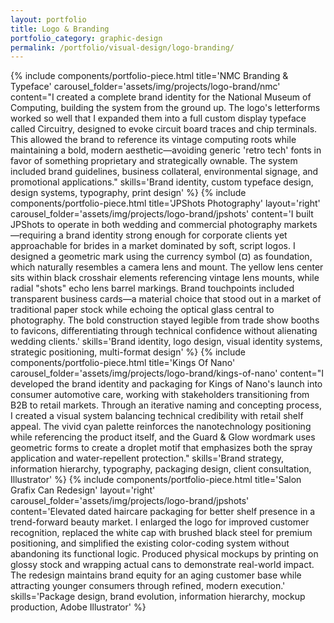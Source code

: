 ```yaml
---
layout: portfolio
title: Logo & Branding
portfolio_category: graphic-design
permalink: /portfolio/visual-design/logo-branding/
---
```


{% include components/portfolio-piece.html
   title='NMC Branding &amp; Typeface'
   carousel_folder='assets/img/projects/logo-brand/nmc'
   content="I created a complete brand identity for the National Museum of Computing, building the system from the ground up. The logo's letterforms worked so well that I expanded them into a full custom display typeface called Circuitry, designed to evoke circuit board traces and chip terminals. This allowed the brand to reference its vintage computing roots while maintaining a bold, modern aesthetic—avoiding generic 'retro tech' fonts in favor of something proprietary and strategically ownable. The system included brand guidelines, business collateral, environmental signage, and promotional applications."
   skills='Brand identity, custom typeface design, design systems, typography, print design'
%}
{% include components/portfolio-piece.html
   title='JPShots Photography'
   layout='right'
   carousel_folder='assets/img/projects/logo-brand/jpshots'
   content='I built JPShots to operate in both wedding and commercial photography markets—requiring a brand identity strong enough for corporate clients yet approachable for brides in a market dominated by soft, script logos. I designed a geometric mark using the currency symbol (¤) as foundation, which naturally resembles a camera lens and mount. The yellow lens center sits within black crosshair elements referencing vintage lens mounts, while radial "shots" echo lens barrel markings. Brand touchpoints included transparent business cards—a material choice that stood out in a market of traditional paper stock while echoing the optical glass central to photography. The bold construction stayed legible from trade show booths to favicons, differentiating through technical confidence without alienating wedding clients.'
   skills='Brand identity, logo design, visual identity systems, strategic positioning, multi-format design'
%}
{% include components/portfolio-piece.html
   title='Kings Of Nano'
   carousel_folder='assets/img/projects/logo-brand/kings-of-nano'
   content="I developed the brand identity and packaging for Kings of Nano's launch into consumer automotive care, working with stakeholders transitioning from B2B to retail markets. Through an iterative naming and concepting process, I created a visual system balancing technical credibility with retail shelf appeal. The vivid cyan palette reinforces the nanotechnology positioning while referencing the product itself, and the Guard & Glow wordmark uses geometric forms to create a droplet motif that emphasizes both the spray application and water-repellent protection."
   skills='Brand strategy, information hierarchy, typography, packaging design, client consultation, Illustrator'
%}
{% include components/portfolio-piece.html
   title='Salon Grafix Can Redesign'
   layout='right'
   carousel_folder='assets/img/projects/logo-brand/jpshots'
   content='Elevated dated haircare packaging for better shelf presence in a trend-forward beauty market. I enlarged the logo for improved customer recognition, replaced the white cap with brushed black steel for premium positioning, and simplified the existing color-coding system without abandoning its functional logic. Produced physical mockups by printing on glossy stock and wrapping actual cans to demonstrate real-world impact. The redesign maintains brand equity for an aging customer base while attracting younger consumers through refined, modern execution.'
   skills='Package design, brand evolution, information hierarchy, mockup production, Adobe Illustrator'
%}
<!--plan:
[x] NMC: Custom font, complete system
[x] JPShots: Professional, implemented, multi-touchpoint
[x] Guard & Glow: Product integration, photography
[ ] Salon Grafix: Clean, industry-appropriate, package redesign
[ ] VWKC: Professional services, straightforward
->
